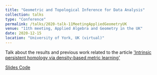 ```yaml
---
title: "Geometric and Topological Inference for Data Analysis"
collection: talks
type: "Conference"
permalink: /talks/2020-talk-11MeetingAppliedGeometryUK
venue: "11th meeting, Applied Algebra and Geometry in the UK"
date: 2020-12-15
location: "University of York, UK (virtual)"
---
```


Talk about the results and previous work related to the article ['Intrinsic persistent homology via density-based metric learning'](https://arxiv.org/abs/1912.02225)

[Slides ]("http://ximena_fernandez.github.io/files/Geometric_and_Topological_Inference_for_Data_Analysis.pdf"")
[Code ](https://github.com/ximenafernandez/intrinsicPH)
